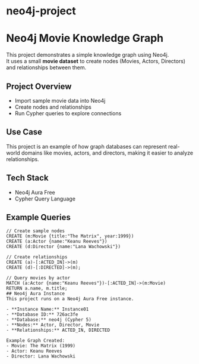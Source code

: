 # neo4j-project

# Neo4j Movie Knowledge Graph

This project demonstrates a simple knowledge graph using Neo4j.  
It uses a small **movie dataset** to create nodes (Movies, Actors, Directors) and relationships between them.

## Project Overview
- Import sample movie data into Neo4j
- Create nodes and relationships
- Run Cypher queries to explore connections

## Use Case
This project is an example of how graph databases can represent real-world domains like movies, actors, and directors, making it easier to analyze relationships.

## Tech Stack
- Neo4j Aura Free
- Cypher Query Language

## Example Queries
```cypher
// Create sample nodes
CREATE (m:Movie {title:"The Matrix", year:1999})
CREATE (a:Actor {name:"Keanu Reeves"})
CREATE (d:Director {name:"Lana Wachowski"})

// Create relationships
CREATE (a)-[:ACTED_IN]->(m)
CREATE (d)-[:DIRECTED]->(m);

// Query movies by actor
MATCH (a:Actor {name:"Keanu Reeves"})-[:ACTED_IN]->(m:Movie)
RETURN a.name, m.title;
## Neo4j Aura Instance
This project runs on a Neo4j Aura Free instance.

- **Instance Name:** Instance01
- **Database ID:** 726ac3fe
- **Database:** neo4j (Cypher 5)
- **Nodes:** Actor, Director, Movie
- **Relationships:** ACTED_IN, DIRECTED

Example Graph Created:
- Movie: The Matrix (1999)
- Actor: Keanu Reeves
- Director: Lana Wachowski
